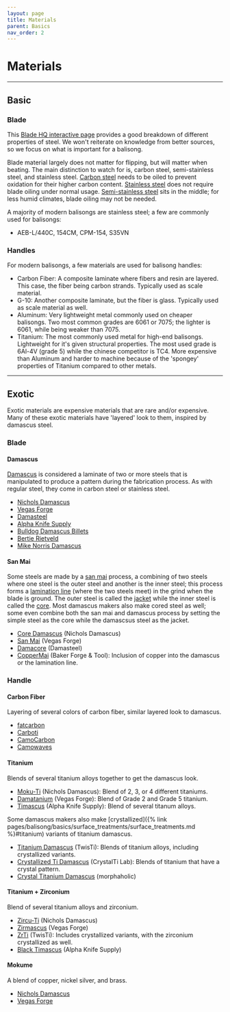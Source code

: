 ```yaml
---
layout: page
title: Materials
parent: Basics
nav_order: 2
---
```


# Materials

---

## Basic

### Blade

This [Blade HQ interactive page](https://www.bladehq.com/blog/knife-steel-guide) provides a good breakdown of different properties of steel. We won't reiterate on knowledge from better sources, so we focus on what is important for a balisong.

Blade material largely does not matter for flipping, but will matter when beating. The main distinction to watch for is, carbon steel, semi-stainless steel, and stainless steel. <ins>Carbon steel</ins> needs to be oiled to prevent oxidation for their higher carbon content. <ins>Stainless steel</ins> does not require blade oiling under normal usage. <ins>Semi-stainless steel</ins> sits in the middle; for less humid climates, blade oiling may not be needed.

A majority of modern balisongs are stainless steel; a few are commonly used for balisongs:
- AEB-L/440C, 154CM, CPM-154, S35VN

### Handles
 For modern balisongs, a few materials are used for balisong handles:
 - Carbon Fiber: A composite laminate where fibers and resin are layered. This case, the fiber being carbon strands. Typically used as scale material.
 - G-10: Another composite laminate, but the fiber is glass. Typically used as scale material as well.
 - Aluminum: Very lightweight metal commonly used on cheaper balisongs. Two most common grades are 6061 or 7075; the lighter is 6061, while being weaker than 7075.
 - Titanium: The most commonly used metal for high-end balisongs. Lightweight for it's given structural properties. The most used grade is 6Al-4V (grade 5) while the chinese competitor is TC4. More expensive than Aluminum and harder to machine because of the 'spongey' properties of Titanium compared to other metals.

---

## Exotic

Exotic materials are expensive materials that are rare and/or expensive. Many of these exotic materials have 'layered' look to them, inspired by damascus steel.

### Blade

#### Damascus
<ins>Damascus</ins> is considered a laminate of two or more steels that is manipulated to produce a pattern during the fabrication process. As with regular steel, they come in carbon steel or stainless steel.

- [Nichols Damascus](https://nicholsdamascus.com/collections/all-damascus)
- [Vegas Forge](https://vegasforge.com/collections/stainless-carbon-damascus)
- [Damasteel](https://damasteel.se/steel-and-patterns/all-patterns)
- [Alpha Knife Supply](https://www.alphaknifesupply.com/shop/damascus)
- [Bulldog Damascus Billets](https://www.instagram.com/bulldogdamascus/)
- [Bertie Rietveld](https://www.rietveldknives.com/)
- [Mike Norris Damascus](https://ssdamascus.net/patterns/)

#### San Mai
Some steels are made by a <ins>san mai</ins> process, a combining of two steels where one steel is the outer steel and another is the inner steel; this process forms a <ins>lamination line</ins> (where the two steels meet) in the grind when the blade is ground. The outer steel is called the <ins>jacket</ins> while the inner steel is called the <ins>core</ins>. Most damascus makers also make cored steel as well; some even combine both the san mai and damascus process by setting the simple steel as the core while the damascsus steel as the jacket.

- [Core Damascus](https://nicholsdamascus.com/collections/core-damascus) (Nichols Damascus)
- [San Mai](https://vegasforge.com/collections/san-mai-steel) (Vegas Forge)
- [Damacore](https://damasteel.se/steel-and-patterns/damacore) (Damasteel)
- [CopperMai](https://www.bakerforge.com/productionsteel) (Baker Forge & Tool): Inclusion of copper into the damascus or the lamination line.

### Handle

#### Carbon Fiber
Layering of several colors of carbon fiber, similar layered look to damascus.

- [fatcarbon](https://fatcarbonmaterials.com/) 
- [Carboti](https://carboti.com/)
- [CamoCarbon](https://camocarbon.com/)
- [Camowaves](https://www.etsy.com/shop/carbonwaves/?etsrc=sdt)

#### Titanium

Blends of several titanium alloys together to get the damascus look.

- [Moku-Ti](https://nicholsdamascus.com/collections/moku-ti) (Nichols Damascus): Blend of 2, 3, or 4 different titaniums.
- [Damatanium](https://vegasforge.com/collections/damtanium) (Vegas Forge): Blend of Grade 2 and Grade 5 titanium.
- [Timascus](https://www.alphaknifesupply.com/shop/timascus-for-sale) (Alpha Knife Supply): Blend of several titanum alloys.

Some damascus makers also make [crystallized]({% link pages/balisong/basics/surface_treatments/surface_treatments.md %}#titanium) variants of titanium damascus.

- [Titanium Damascus](https://www.etsy.com/shop/twistishop) (TwisTi): Blends of titanium alloys, including crystallized variants.
- [Crystallized Ti Damascus](https://www.instagram.com/tikron.by_michael/) (CrystalTi Lab): Blends of titanium that have a crystal pattern.
- [Crystal Titanium Damascus](https://www.instagram.com/morphaholic/) (morphaholic)

#### Titanium + Zirconium

Blend of several titanium alloys and zirconium. 

- [Zircu-Ti](https://nicholsdamascus.com/collections/zircu-ti) (Nichols Damascus)
- [Zirmascus](https://vegasforge.com/collections/zirmascus) (Vegas Forge)
- [ZrTi](https://www.etsy.com/shop/twistishop?section_id=27726919) (TwisTi): Includes crystallized variants, with the zirconium crystallized as well.
- [Black Timascus](https://www.alphaknifesupply.com/shop/product/black-timascus-billets) (Alpha Knife Supply)

#### Mokume

A blend of copper, nickel silver, and brass.

- [Nichols Damascus](https://nicholsdamascus.com/collections/mokume)
- [Vegas Forge](https://vegasforge.com/collections/mokume-damtanium)
